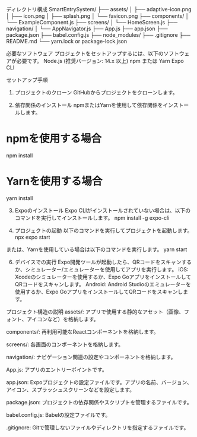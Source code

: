 ディレクトリ構成
SmartEntrySystem/
├── assets/
│   ├── adaptive-icon.png
│   ├── icon.png
│   ├── splash.png
│   └── favicon.png
├── components/
│   └── ExampleComponent.js
├── screens/
│   └── HomeScreen.js
├── navigation/
│   └── AppNavigator.js
├── App.js
├── app.json
├── package.json
├── babel.config.js
├── node_modules/
├── .gitignore
├── README.md
└── yarn.lock or package-lock.json

必要なソフトウェア
プロジェクトをセットアップするには、以下のソフトウェアが必要です。
Node.js (推奨バージョン: 14.x 以上)
npm または Yarn
Expo CLI

セットアップ手順
1. プロジェクトのクローン
GitHubからプロジェクトをクローンします。

1. 依存関係のインストール
npmまたはYarnを使用して依存関係をインストールします。

# npmを使用する場合
npm install

# Yarnを使用する場合
yarn install

3. Expoのインストール
Expo CLIがインストールされていない場合は、以下のコマンドを実行してインストールします。
npm install -g expo-cli

4. プロジェクトの起動
以下のコマンドを実行してプロジェクトを起動します。
npx expo start

または、Yarnを使用している場合は以下のコマンドを実行します。
yarn start

6. デバイスでの実行
Expo開発ツールが起動したら、QRコードをスキャンするか、シミュレーター/エミュレーターを使用してアプリを実行します。
iOS: Xcodeのシミュレーターを使用するか、Expo GoアプリをインストールしてQRコードをスキャンします。
Android: Android Studioのエミュレーターを使用するか、Expo GoアプリをインストールしてQRコードをスキャンします。

プロジェクト構造の説明
assets/:
アプリで使用する静的なアセット（画像、フォント、アイコンなど）を格納します。

components/:
再利用可能なReactコンポーネントを格納します。

screens/:
各画面のコンポーネントを格納します。

navigation/:
ナビゲーション関連の設定やコンポーネントを格納します。

App.js:
アプリのエントリーポイントです。

app.json:
Expoプロジェクトの設定ファイルです。アプリの名前、バージョン、アイコン、スプラッシュスクリーンなどを設定します。

package.json:
プロジェクトの依存関係やスクリプトを管理するファイルです。

babel.config.js:
Babelの設定ファイルです。

.gitignore:
Gitで管理しないファイルやディレクトリを指定するファイルです。
